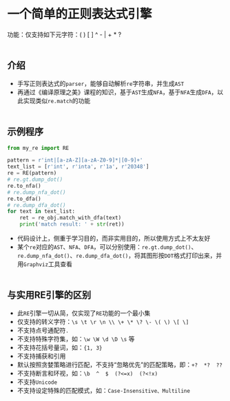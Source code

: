 # 一个简单的正则表达式引擎
功能：仅支持如下元字符：( ) [ ] ^ - | + * ?
<br/></br>

## 介绍
* 手写正则表达式的`parser`，能够自动解析`re`字符串，并生成`AST`
* 再通过《编译原理之美》课程的知识，基于`AST`生成`NFA`，基于`NFA`生成`DFA`，以此实现类似`re.match`的功能
<br/></br>

## 示例程序
```python
from my_re import RE

pattern = r'int|[a-zA-Z][a-zA-Z0-9]*|[0-9]+'
text_list = [r'int', r'inta', r'1a', r'20348']
re = RE(pattern)
# re.gt.dump_dot()
re.to_nfa()
# re.dump_nfa_dot()
re.to_dfa()
# re.dump_dfa_dot()
for text in text_list:
    ret = re_obj.match_with_dfa(text)
    print('match result: ' + str(ret))
```
* 代码设计上，侧重于学习目的，而非实用目的，所以使用方式上不太友好
* 某个`re`对应的`AST`、`NFA`、`DFA`，可以分别使用：`re.gt.dump_dot()`、`re.dump_nfa_dot()`、`re.dump_dfa_dot()`，将其图形按`DOT`格式打印出来，并用`Graphviz`工具查看
<br/></br>

## 与实用RE引擎的区别
* 此`RE`引擎一切从简，仅实现了`RE`功能的一个最小集
* 仅支持的转义字符：`\s \t \r \n \\ \+ \* \? \- \( \) \[ \]`
* 不支持点号通配符`.`
* 不支持特殊字符集，如：`\w \W \d \D \s` 等
* 不支持花括号量词，如：`{1, 3}`
* 不支持捕获和引用
* 默认按照贪婪策略进行匹配，不支持“忽略优先”的匹配策略，即：`+?  *?  ??`
* 不支持断言和环视，如：`\b  ^  $  (?<=x)  (?<!x)`
* 不支持`Unicode`
* 不支持设定特殊的匹配模式，如：`Case-Insensitive、Multiline`